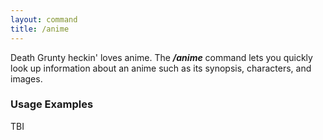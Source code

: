 ```yaml
---
layout: command
title: /anime
---
```


Death Grunty heckin' loves anime. The ***/anime*** command lets you quickly look up information about an anime such as its synopsis, characters, and images.

### Usage Examples

TBI